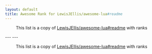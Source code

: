 ```yaml
---
layout: default
title: Awesome Rank for LewisJEllis/awesome-lua#readme
---
```


<p align="center">
	This list is a copy of <a href="https://github.com/LewisJEllis/awesome-lua#readme">LewisJEllis/awesome-lua#readme</a> with ranks
</p>
---
---
<p align="center">
	This list is a copy of <a href="https://github.com/LewisJEllis/awesome-lua#readme">LewisJEllis/awesome-lua#readme</a> with ranks
</p>
